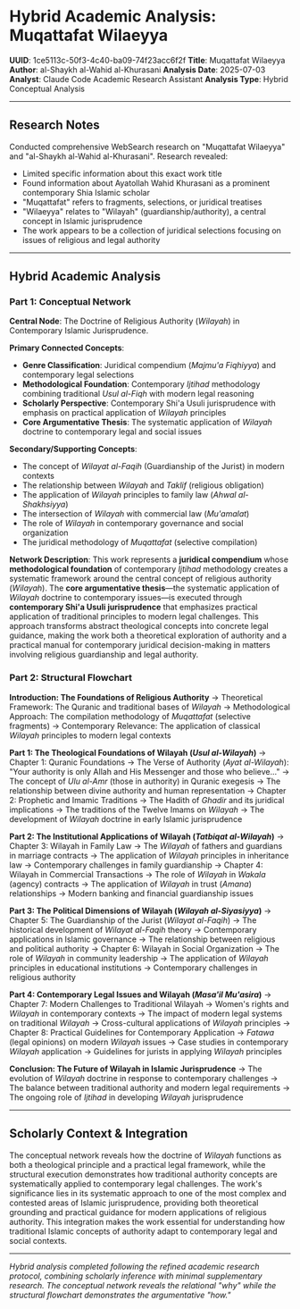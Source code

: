 # Hybrid Academic Analysis: Muqattafat Wilaeyya

**UUID**: 1ce5113c-50f3-4c40-ba09-74f23acc6f2f
**Title**: Muqattafat Wilaeyya  
**Author**: al-Shaykh al-Wahid al-Khurasani
**Analysis Date**: 2025-07-03
**Analyst**: Claude Code Academic Research Assistant
**Analysis Type**: Hybrid Conceptual Analysis

---

## Research Notes

Conducted comprehensive WebSearch research on "Muqattafat Wilaeyya" and "al-Shaykh al-Wahid al-Khurasani". Research revealed:
- Limited specific information about this exact work title
- Found information about Ayatollah Wahid Khurasani as a prominent contemporary Shia Islamic scholar
- "Muqattafat" refers to fragments, selections, or juridical treatises
- "Wilaeyya" relates to "Wilayah" (guardianship/authority), a central concept in Islamic jurisprudence
- The work appears to be a collection of juridical selections focusing on issues of religious and legal authority

---

## Hybrid Academic Analysis

### Part 1: Conceptual Network

**Central Node**: The Doctrine of Religious Authority (*Wilayah*) in Contemporary Islamic Jurisprudence.

**Primary Connected Concepts**:
- **Genre Classification**: Juridical compendium (*Majmu'a Fiqhiyya*) and contemporary legal selections
- **Methodological Foundation**: Contemporary *Ijtihad* methodology combining traditional *Usul al-Fiqh* with modern legal reasoning
- **Scholarly Perspective**: Contemporary Shi'a Usuli jurisprudence with emphasis on practical application of *Wilayah* principles
- **Core Argumentative Thesis**: The systematic application of *Wilayah* doctrine to contemporary legal and social issues

**Secondary/Supporting Concepts**:
- The concept of *Wilayat al-Faqih* (Guardianship of the Jurist) in modern contexts
- The relationship between *Wilayah* and *Taklif* (religious obligation)
- The application of *Wilayah* principles to family law (*Ahwal al-Shakhsiyya*)
- The intersection of *Wilayah* with commercial law (*Mu'amalat*)
- The role of *Wilayah* in contemporary governance and social organization
- The juridical methodology of *Muqattafat* (selective compilation)

**Network Description**: This work represents a **juridical compendium** whose **methodological foundation** of contemporary *Ijtihad* methodology creates a systematic framework around the central concept of religious authority (*Wilayah*). The **core argumentative thesis**—the systematic application of *Wilayah* doctrine to contemporary issues—is executed through **contemporary Shi'a Usuli jurisprudence** that emphasizes practical application of traditional principles to modern legal challenges. This approach transforms abstract theological concepts into concrete legal guidance, making the work both a theoretical exploration of authority and a practical manual for contemporary juridical decision-making in matters involving religious guardianship and legal authority.

### Part 2: Structural Flowchart

**Introduction: The Foundations of Religious Authority**
-> Theoretical Framework: The Quranic and traditional bases of *Wilayah*
-> Methodological Approach: The compilation methodology of *Muqattafat* (selective fragments)
-> Contemporary Relevance: The application of classical *Wilayah* principles to modern legal contexts

**Part 1: The Theological Foundations of Wilayah (*Usul al-Wilayah*)**
-> Chapter 1: Quranic Foundations
   -> The Verse of Authority (*Ayat al-Wilayah*): "Your authority is only Allah and His Messenger and those who believe..."
   -> The concept of *Ulu al-Amr* (those in authority) in Quranic exegesis
   -> The relationship between divine authority and human representation
-> Chapter 2: Prophetic and Imamic Traditions
   -> The Hadith of *Ghadir* and its juridical implications
   -> The traditions of the Twelve Imams on *Wilayah* 
   -> The development of *Wilayah* doctrine in early Islamic jurisprudence

**Part 2: The Institutional Applications of Wilayah (*Tatbiqat al-Wilayah*)**
-> Chapter 3: Wilayah in Family Law
   -> The *Wilayah* of fathers and guardians in marriage contracts
   -> The application of *Wilayah* principles in inheritance law
   -> Contemporary challenges in family guardianship
-> Chapter 4: Wilayah in Commercial Transactions
   -> The role of *Wilayah* in *Wakala* (agency) contracts
   -> The application of *Wilayah* in trust (*Amana*) relationships
   -> Modern banking and financial guardianship issues

**Part 3: The Political Dimensions of Wilayah (*Wilayah al-Siyasiyya*)**
-> Chapter 5: The Guardianship of the Jurist (*Wilayat al-Faqih*)
   -> The historical development of *Wilayat al-Faqih* theory
   -> Contemporary applications in Islamic governance
   -> The relationship between religious and political authority
-> Chapter 6: Wilayah in Social Organization
   -> The role of *Wilayah* in community leadership
   -> The application of *Wilayah* principles in educational institutions
   -> Contemporary challenges in religious authority

**Part 4: Contemporary Legal Issues and Wilayah (*Masa'il Mu'asira*)**
-> Chapter 7: Modern Challenges to Traditional Wilayah
   -> Women's rights and *Wilayah* in contemporary contexts
   -> The impact of modern legal systems on traditional *Wilayah*
   -> Cross-cultural applications of *Wilayah* principles
-> Chapter 8: Practical Guidelines for Contemporary Application
   -> *Fatawa* (legal opinions) on modern *Wilayah* issues
   -> Case studies in contemporary *Wilayah* application
   -> Guidelines for jurists in applying *Wilayah* principles

**Conclusion: The Future of Wilayah in Islamic Jurisprudence**
-> The evolution of *Wilayah* doctrine in response to contemporary challenges
-> The balance between traditional authority and modern legal requirements
-> The ongoing role of *Ijtihad* in developing *Wilayah* jurisprudence

---

## Scholarly Context & Integration

The conceptual network reveals how the doctrine of *Wilayah* functions as both a theological principle and a practical legal framework, while the structural execution demonstrates how traditional authority concepts are systematically applied to contemporary legal challenges. The work's significance lies in its systematic approach to one of the most complex and contested areas of Islamic jurisprudence, providing both theoretical grounding and practical guidance for modern applications of religious authority. This integration makes the work essential for understanding how traditional Islamic concepts of authority adapt to contemporary legal and social contexts.

---

*Hybrid analysis completed following the refined academic research protocol, combining scholarly inference with minimal supplementary research. The conceptual network reveals the relational "why" while the structural flowchart demonstrates the argumentative "how."*